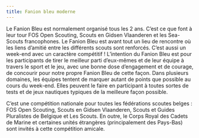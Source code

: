 ```yaml
---
title: Fanion bleu moderne
---
```

Le Fanion Bleu est normalement organisé tous les 2 ans.
C’est ce que font à leur tour FOS Open Scouting, Scouts en Gidsen Vlaanderen et les Sea-Scouts francophones.
Le Fanion Bleu est avant tout un lieu de rencontre où les liens d’amitié entre les différents scouts sont renforcés.
C’est aussi un week-end avec un caractère compétitif !
L’intention du Fanion Bleu est pour les participants de tirer le meilleur parti d’eux-mêmes et de leur équipe à travers le sport et le jeu,
avec une bonne dose d’engagement et de courage, de concourir pour notre propre Fanion Bleu de cette façon.
Dans plusieurs domaines, les équipes tentent de marquer autant de points que possible au cours du week-end.
Elles peuvent le faire en participant à toutes sortes de tests et de jeux nautiques typiques de la meilleure façon possible.

C’est une compétition nationale pour toutes les fédérations scoutes belges :
FOS Open Scouting, Scouts en Gidsen Vlaanderen, Scouts et Guides Pluralistes de Belgique et Les Scouts.
En outre, le Corps Royal des Cadets de Marine et certaines unités étrangères (principalement des Pays-Bas) sont invités à cette compétition amicale.
